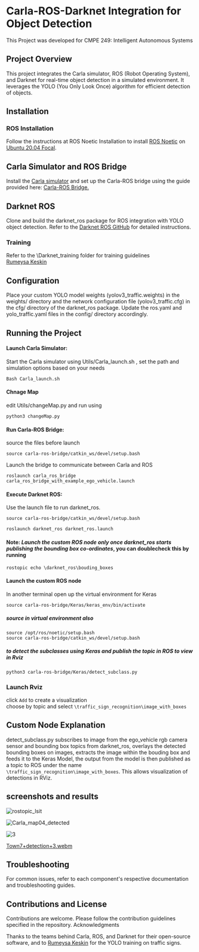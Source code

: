 # Carla-ROS-Darknet Integration for Object Detection

This Project was developed for CMPE 249: Intelligent Autonomous Systems 

## Project Overview

This project integrates the Carla simulator, ROS (Robot Operating System), and Darknet for real-time object detection in a simulated environment. It leverages the YOLO (You Only Look Once) algorithm for efficient detection of objects.

## Installation
### ROS Installation

Follow the instructions at ROS Noetic Installation to install [ROS Noetic](http://wiki.ros.org/noetic/Installation/Ubuntu) on [Ubuntu 20.04 Focal](https://releases.ubuntu.com/focal/).

## Carla Simulator and ROS Bridge

Install the [Carla simulator](https://carla.org/)  and set up the Carla-ROS bridge using the guide provided here: [Carla-ROS Bridge.](https://carla.readthedocs.io/projects/ros-bridge/en/latest/)

## Darknet ROS

Clone and build the darknet_ros package for ROS integration with YOLO object detection. Refer to the [Darknet ROS GitHub](https://github.com/leggedrobotics/darknet_ros) for detailed instructions.

### Training
Refer to the \Darknet_training folder for training guidelines<br>
[Rumeysa Keskin](https://github.com/Rumeysakeskin/YOLO-Darknet-Video-and-Image-Detection-Traffic-Signs)


## Configuration

Place your custom YOLO model weights (yolov3_traffic.weights) in the weights/ directory and the network configuration file (yolov3_traffic.cfg) in the cfg/ directory of the darknet_ros package. Update the ros.yaml and yolo_traffic.yaml files in the config/ directory accordingly.

## Running the Project

#### Launch Carla Simulator: 
Start the Carla simulator using Utils/Carla_launch.sh , set the path and simulation options based on your needs<br>
```
Bash Carla_launch.sh
```

#### Chnage Map
edit Utils/changeMap.py and run using<br> 
```
python3 changeMap.py
```

#### Run Carla-ROS Bridge:<br>
 source the files before launch
```
source carla-ros-bridge/catkin_ws/devel/setup.bash 
```
 Launch the bridge to communicate between Carla and ROS
```
roslaunch carla_ros_bridge carla_ros_bridge_with_example_ego_vehicle.launch
```
#### Execute Darknet ROS: 
Use the launch file to run darknet_ros.<br>
```
source carla-ros-bridge/catkin_ws/devel/setup.bash 
```
```
roslaunch darknet_ros darknet_ros.launch
```
#### Note: ***Launch the custom ROS node only once darknet_ros starts publishing the bounding box co-ordinates***, you can doublecheck this by running 
```
rostopic echo \darknet_ros\bouding_boxes
```

#### Launch the custom ROS node
In another terminal open up the virtual environment for Keras
```
source carla-ros-bridge/Keras/keras_env/bin/activate
```
##### source in virtual environment also
```
source /opt/ros/noetic/setup.bash
source carla-ros-bridge/catkin_ws/devel/setup.bash 
```
#####  to detect the subclasses using Keras and publish the topic in ROS to view in Rviz
```
python3 carla-ros-bridge/Keras/detect_subclass.py
```

### Launch Rviz
click `Add` to create a visualization<br>
choose by topic and select `\traffic_sign_recognition\image_with_boxes`


## Custom Node Explanation

detect_subclass.py subscribes to image from the ego_vehicle rgb camera sensor and bounding box topics from darknet_ros, overlays the detected bounding boxes on images, extracts the image within the bouding box and feeds it to the Keras Model, the output from the model is then published as a topic to ROS under the name `\traffic_sign_recognition\image_with_boxes`. This allows visualization of detections in RViz.

## screenshots and results


![rostopic_lsit](https://github.com/KJhari/carla-ros-bridge/assets/44090664/20594837-8d99-42c8-a529-f406425e895f)

![Carla_map04_detected](https://github.com/KJhari/carla-ros-bridge/assets/44090664/f69b9b8c-2b1b-4fe4-a6f3-269a413afa82)

![3](https://github.com/KJhari/carla-ros-bridge/assets/44090664/8aaa3ec7-0406-425e-b214-8ffa8aca1eea)

[Town7+detection+3.webm](https://github.com/KJhari/carla-ros-bridge/assets/44090664/2d445b7a-cce0-4d10-b3e3-2e658a616b53)

## Troubleshooting

For common issues, refer to each component's respective documentation and troubleshooting guides.

## Contributions and License

Contributions are welcome. Please follow the contribution guidelines specified in the repository.
Acknowledgments

Thanks to the teams behind Carla, ROS, and Darknet for their open-source software, and to [Rumeysa Keskin](https://github.com/Rumeysakeskin/YOLO-Darknet-Video-and-Image-Detection-Traffic-Signs) for the YOLO training on traffic signs.

